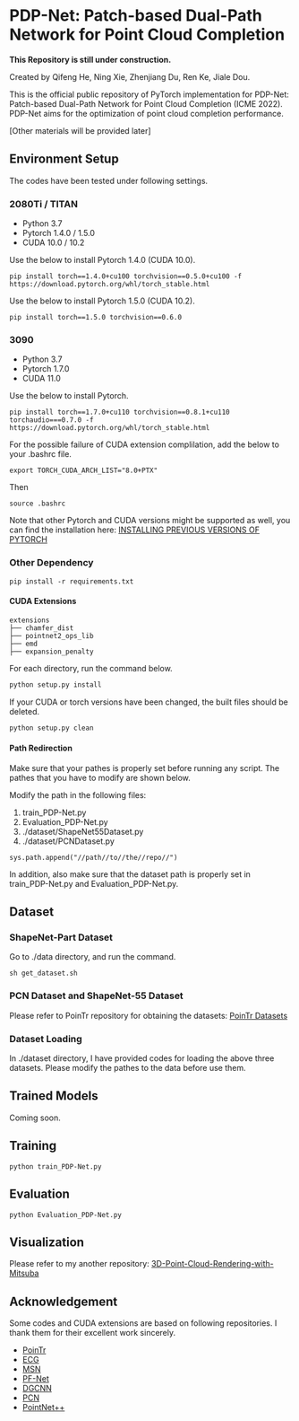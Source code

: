 # PDP-Net: Patch-based Dual-Path Network for Point Cloud Completion

**This Repository is still under construction.**

Created by Qifeng He, Ning Xie, Zhenjiang Du, Ren Ke, Jiale Dou.

This is the official public repository of PyTorch implementation for PDP-Net: Patch-based Dual-Path Network for Point Cloud Completion (ICME 2022).
PDP-Net aims for the optimization of point cloud completion performance.

[Other materials will be provided later]

## Environment Setup

The codes have been tested under following settings.

### 2080Ti / TITAN
 - Python 3.7
 - Pytorch 1.4.0 / 1.5.0
 - CUDA 10.0 / 10.2

Use the below to install Pytorch 1.4.0 (CUDA 10.0).
```
pip install torch==1.4.0+cu100 torchvision==0.5.0+cu100 -f https://download.pytorch.org/whl/torch_stable.html
```
Use the below to install Pytorch 1.5.0 (CUDA 10.2).
```
pip install torch==1.5.0 torchvision==0.6.0
```
### 3090
 - Python 3.7
 - Pytorch 1.7.0
 - CUDA 11.0

 Use the below to install Pytorch.

```
pip install torch==1.7.0+cu110 torchvision==0.8.1+cu110 torchaudio===0.7.0 -f https://download.pytorch.org/whl/torch_stable.html
```
For the possible failure of CUDA extension complilation, add the below to your .bashrc file.
```
export TORCH_CUDA_ARCH_LIST="8.0+PTX"
``` 
Then
```
source .bashrc
```
Note that other Pytorch and CUDA versions might be supported as well, you can find the installation here:
[INSTALLING PREVIOUS VERSIONS OF PYTORCH](https://pytorch.org/get-started/previous-versions/)

### Other Dependency
```
pip install -r requirements.txt
```
#### CUDA Extensions
```
extensions
├── chamfer_dist
├── pointnet2_ops_lib
├── emd
├── expansion_penalty
```
For each directory, run the command below.
```python
python setup.py install
```
If your CUDA or torch versions have been changed, the built files should be deleted.
```python
python setup.py clean
```
#### Path Redirection
Make sure that your pathes is properly set before running any script. The pathes that you have to modify are shown below.

Modify the path in the following files:
1. train_PDP-Net.py
2. Evaluation_PDP-Net.py
3. ./dataset/ShapeNet55Dataset.py
4. ./dataset/PCNDataset.py
```
sys.path.append("//path//to//the//repo//")
```
In addition, also make sure that the dataset path is properly set in train_PDP-Net.py and Evaluation_PDP-Net.py.

## Dataset
### ShapeNet-Part Dataset
Go to ./data directory, and run the command.
```
sh get_dataset.sh
```
### PCN Dataset and ShapeNet-55 Dataset
Please refer to PoinTr repository for obtaining the datasets: [PoinTr Datasets](https://github.com/yuxumin/PoinTr/blob/master/DATASET.md)

### Dataset Loading
In ./dataset directory, I have provided codes for loading the above three datasets. Please modify the pathes to the data before use them.

## Trained Models
Coming soon.

## Training
```
python train_PDP-Net.py
```

## Evaluation
```
python Evaluation_PDP-Net.py
```

## Visualization

Please refer to my another repository: [3D-Point-Cloud-Rendering-with-Mitsuba](https://github.com/QifHE/3D-Point-Cloud-Rendering-with-Mitsuba)

## Acknowledgement

Some codes and CUDA extensions are based on following repositories. I thank them for their excellent work sincerely.

- [PoinTr](https://github.com/yuxumin/PoinTr)
- [ECG](https://github.com/paul007pl/ECG)
- [MSN](https://github.com/Colin97/MSN-Point-Cloud-Completion)
- [PF-Net](https://github.com/zztianzz/PF-Net-Point-Fractal-Network)
- [DGCNN](https://github.com/AnTao97/dgcnn.pytorch)
- [PCN](https://github.com/wentaoyuan/pcn)
- [PointNet++](https://github.com/yanx27/Pointnet_Pointnet2_pytorch)